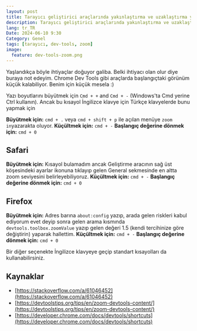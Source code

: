 ```yaml
---
layout: post
title: Tarayıcı geliştirici araçlarında yakınlaştırma ve uzaklaştırma yapmak
description: Tarayıcı geliştirici araçlarında yakınlaştırma ve uzaklaştırma yapmak
lang: tr_TR
Date: 2024-06-10 9:30
Category: Genel
tags: [tarayıcı, dev-tools, zoom]
image:
  feature: dev-tools-zoom.png
---
```


Yaşlandıkça böyle ihtiyaçlar doğuyor galiba. Belki ihtiyacı olan olur diye buraya not edeyim. Chrome Dev Tools gibi araçlarda başlangıçtaki görünüm küçük kalabiliyor. Benim için küçük mesela :) 

Yazı boyutlarını büyütmek için `Cmd + +`  and  `Cmd + -` (Windows'ta Cmd yerine Ctrl kullanın). Ancak bu kısayol İngilizce klavye için Türkçe klavyelerde bunu yapmak için 

**Büyütmek için:**  `cmd + .` veya  `cmd + shift + p` ile açılan menüye `zoom in`yazarakta oluyor.
**Küçültmek için:** `cmd + -`
**Başlangıç değerine dönmek için:** `cmd + 0`

## Safari

**Büyütmek için:**  Kısayol bulamadım ancak Geliştirme aracının sağ üst köşesindeki ayarlar ikonuna tıklayıp gelen General sekmesinde en altta zoom seviyesini belirleyebiliyoruz.
**Küçültmek için:** `cmd + -`
**Başlangıç değerine dönmek için:** `cmd + 0`

## Firefox

**Büyütmek için:**  Adres barına `about:config` yazıp, arada gelen riskleri kabul ediyorum evet deyip sonra  gelen arama kısmında `devtools.toolbox.zoomValue` yazıp gelen değeri 1.5 (kendi tercihinize göre değiştirin) yaparak hallettim. 
**Küçültmek için:** `cmd + -`
**Başlangıç değerine dönmek için:** `cmd + 0`

Bir diğer seçenekte İngilizce klavyeye geçip standart kısayolları da kullanabilirsiniz. 

## Kaynaklar  

 - [https://stackoverflow.com/a/61046452](https://stackoverflow.com/a/61046452)
 - [https://devtoolstips.org/tips/en/zoom-devtools-content/](https://devtoolstips.org/tips/en/zoom-devtools-content/)
 - [https://developer.chrome.com/docs/devtools/shortcuts](https://developer.chrome.com/docs/devtools/shortcuts)
